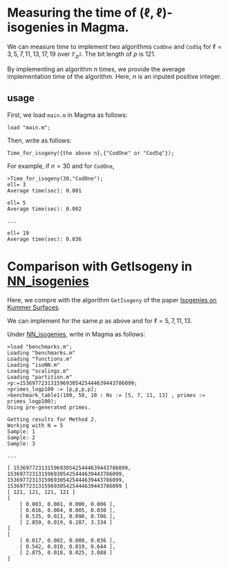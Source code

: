 # Measuring the time of $(\ell,\ell)$-isogenies in Magma.

We can measure time to implement two algorithms $\mathtt{CodOne}$ and $\mathtt{CodSq}$ for $\ell=3,5,7,11,13,17,19$ over $\mathbb{F}_{p^2}$. 
The bit length of $p$ is 121.

By implementing an algorithm $n$ times, we provide the average implementation time of the algorithm. Here, $n$ is an inputed positive integer. 


## usage

First, we load ```main.m```  in Magma as follows:
```
load "main.m";
```
Then, write as follows:
```
Time_for_isogeny({the above n},{"CodOne" or "CodSq"});
```
For example, if $n=30$ and for $\mathtt{CodOne}$, 
```
>Time_for_isogeny(30,"CodOne");
ell= 3
Average time(sec): 0.001

ell= 5
Average time(sec): 0.002

...

ell= 19
Average time(sec): 0.036
```


# Comparison with GetIsogeny in [NN_isogenies](https://github.com/mariascrs/NN_isogenies)

Here, we compre with the algorithm $\mathtt{GetIsogeny}$ of the paper [Isogenies on Kummer Surfaces](https://arxiv.org/abs/2409.14819).

We can implement for the same $p$ as above and for $\ell=5,7,11,13$.

Under [NN_isogenies](https://github.com/mariascrs/NN_isogenies), write in Magma as follows:

```
>load "benchmarks.m";
Loading "benchmarks.m"
Loading "functions.m"
Loading "isoNN.m"
Loading "scalings.m"
Loading "partition.m"
>p:=1536977231315969305425444639443786099;
>primes_logp100 := [p,p,p,p];
>benchmark_table1(100, 50, 10 : Ns := [5, 7, 11, 13] , primes := primes_logp100);
Using pre-generated primes.

Getting results for Method 2.
Working with N = 5
Sample: 1
Sample: 2
Sample: 3

...

[ 1536977231315969305425444639443786099, 1536977231315969305425444639443786099, 
1536977231315969305425444639443786099, 1536977231315969305425444639443786099 ]
[ 121, 121, 121, 121 ]
[
    [ 0.003, 0.001, 0.000, 0.006 ],
    [ 0.016, 0.004, 0.005, 0.030 ],
    [ 0.535, 0.011, 0.090, 0.706 ],
    [ 2.859, 0.019, 0.287, 3.334 ]
]
[
    [ 0.017, 0.002, 0.008, 0.036 ],
    [ 0.542, 0.010, 0.019, 0.644 ],
    [ 2.875, 0.018, 0.025, 3.088 ]
]

```




